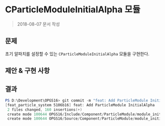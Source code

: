 # CParticleModuleInitialAlpha 모듈

> 2018-08-07 문서 작성

## 문제

초기 알파치를 설정할 수 있는 `CParticleModuleInitialAlpha` 모듈을 구현한다.

## 제안 & 구현 사항



## 결과

``` powershell
PS D:\Development\OPGS16> git commit -m "feat: Add ParticleModule InitialAlpha"
[feat_particle_system 5106b16] feat: Add ParticleModule InitialAlpha
 2 files changed, 160 insertions(+)
 create mode 100644 OPGS16/Include/Component/ParticleModule/module_initial_alpha.h
 create mode 100644 OPGS16/Source/Component/ParticleModule/module_initial_alpha.cc
```

